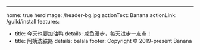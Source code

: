 ---
home: true
heroImage: /header-bg.jpg
actionText: Banana
actionLink: /guild/install
features:
- title: 今天也要加油鸭
  details: 咸鱼漫步，每天进步一点点！
- title: 阿姨洗铁路
  details: balala
footer: Copyright © 2019-present Banana